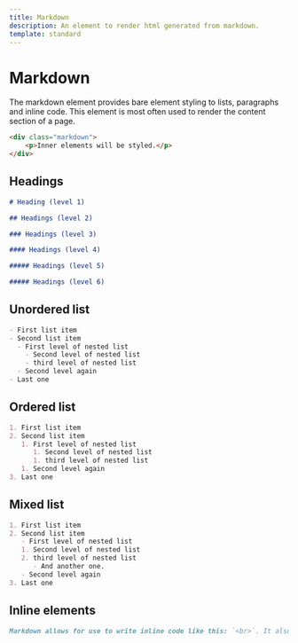 ```yaml
---
title: Markdown
description: An element to render html generated from markdown.
template: standard
---
```


# Markdown

The markdown element provides bare element styling to lists, paragraphs and inline code. This element is most often used to render the content section of a page.

```html
<div class="markdown">
	<p>Inner elements will be styled.</p>
</div>
```

## Headings

```markdown
# Heading (level 1)

## Headings (level 2)

### Headings (level 3)

#### Headings (level 4)

##### Headings (level 5)

##### Headings (level 6)
```

## Unordered list

```markdown
- First list item
- Second list item
  - First level of nested list
    - Second level of nested list
    - third level of nested list
  - Second level again
- Last one
```

## Ordered list

```markdown
1. First list item
2. Second list item
   1. First level of nested list
      1. Second level of nested list
      1. third level of nested list
   1. Second level again
3. Last one
```

## Mixed list

```markdown
1. First list item
2. Second list item
   - First level of nested list
   1. Second level of nested list
   2. third level of nested list
      - And another one.
   - Second level again
3. Last one
```

## Inline elements

```markdown
Markdown allows for use to write inline code like this: `<br>`. It also allows use to easily write links to other pages [such as the code-block page](~/src/components/code-block.md).
```

